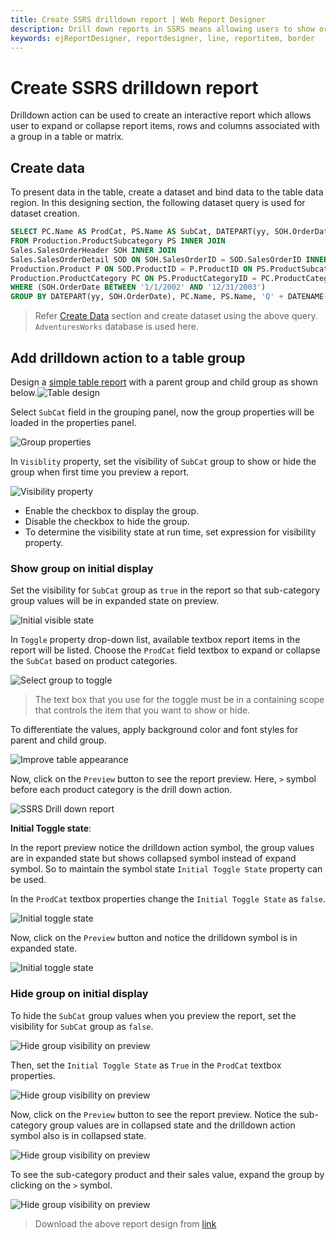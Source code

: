 ```yaml
---
title: Create SSRS drilldown report | Web Report Designer
description: Drill down reports in SSRS means allowing users to show or hide column data by providing expand & collapse symbols on a text box or providing interactivity to user.
keywords: ejReportDesigner, reportdesigner, line, reportitem, border
---
```


# Create SSRS drilldown report

Drilldown action can be used to create an interactive report which allows user to expand or collapse report items, rows and columns associated with a group in a table or matrix.

## Create data

To present data in the table, create a dataset and bind data to the table data region. In this designing section, the following dataset query is used for dataset creation.

```sql
SELECT PC.Name AS ProdCat, PS.Name AS SubCat, DATEPART(yy, SOH.OrderDate) AS OrderYear, 'Q' + DATENAME(qq, SOH.OrderDate) AS OrderQtr,SUM(SOD.UnitPrice * SOD.OrderQty) AS Sales
FROM Production.ProductSubcategory PS INNER JOIN
Sales.SalesOrderHeader SOH INNER JOIN
Sales.SalesOrderDetail SOD ON SOH.SalesOrderID = SOD.SalesOrderID INNER JOIN
Production.Product P ON SOD.ProductID = P.ProductID ON PS.ProductSubcategoryID = P.ProductSubcategoryID INNER JOIN
Production.ProductCategory PC ON PS.ProductCategoryID = PC.ProductCategoryID
WHERE (SOH.OrderDate BETWEEN '1/1/2002' AND '12/31/2003')
GROUP BY DATEPART(yy, SOH.OrderDate), PC.Name, PS.Name, 'Q' + DATENAME(qq, SOH.OrderDate), PS.ProductSubcategoryID
```

> Refer [Create Data](./../../manage-data/dataset/create-an-embedded-dataset/#create-an-embedded-dataset) section and create dataset using the above query. `AdventuresWorks` database is used here.

## Add drilldown action to a table group

Design a [simple table report](./../../report-items/tablix/insert-or-delete-a-row-group-ssrs/#insert-a-row-group) with a parent group and child group as shown below.![Table design](/static/assets/on-premise/images/report-designer/compose-report/create-ssrs-drill-down-report/table-final-design.png)

Select `SubCat` field in the grouping panel, now the group properties will be loaded in the properties panel.

![Group properties](/static/assets/on-premise/images/report-designer/compose-report/create-ssrs-drill-down-report/open-group-properties.png)

In `Visiblity` property, set the visibility of `SubCat` group  to show or hide the group when first time you preview a report.

![Visibility property](/static/assets/on-premise/images/report-designer/compose-report/create-ssrs-drill-down-report/visibility-property.png)

* Enable the checkbox to display the group.
* Disable the checkbox to hide the group.
* To determine the visibility state at run time, set expression for visibility property.

### Show group on initial display

Set the visibility for `SubCat` group as `true` in the report so that sub-category group values will be in expanded state on preview.

![Initial visible state](/static/assets/on-premise/images/report-designer/compose-report/create-ssrs-drill-down-report/initial-visible-state.png)

In `Toggle` property drop-down list, available textbox report items in the report will be listed. Choose the `ProdCat` field textbox to expand or collapse the `SubCat` based on product categories.

![Select group to toggle](/static/assets/on-premise/images/report-designer/compose-report/create-ssrs-drill-down-report/select-group-to-toggle.png)

> The text box that you use for the toggle must be in a containing scope that controls the item that you want to show or hide.

To differentiate the values, apply background color and font styles for parent and child group.

![Improve table appearance](/static/assets/on-premise/images/report-designer/compose-report/create-ssrs-drill-down-report/improve-table-appearance.png)

Now, click on the `Preview` button to see the report preview. Here, `>` symbol before each product category is the drill down action.

![SSRS Drill down report](/static/assets/on-premise/images/report-designer/compose-report/create-ssrs-drill-down-report/preview-for-drill-down-with-group.png)

**Initial Toggle state**:

In the report preview notice the drilldown action symbol, the group values are in expanded state but shows collapsed symbol instead of expand symbol. So to maintain the symbol state `Initial Toggle State` property can be used.

In the `ProdCat` textbox properties change the `Initial Toggle State` as `false`.

![Initial toggle state](/static/assets/on-premise/images/report-designer/compose-report/create-ssrs-drill-down-report/initial-toggle-state.png)

Now, click on the `Preview` button and notice the drilldown symbol is in expanded state.

![Initial toggle state](/static/assets/on-premise/images/report-designer/compose-report/create-ssrs-drill-down-report/drill-down-action-indicator.png)

### Hide group on initial display

To hide the `SubCat` group values when you preview the report, set the visibility for `SubCat` group as `false`.

![Hide group visibility on preview](/static/assets/on-premise/images/report-designer/compose-report/create-ssrs-drill-down-report/disable-initial-visible-state.png)

Then, set the `Initial Toggle State` as `True` in the `ProdCat` textbox properties.

![Hide group visibility on preview](/static/assets/on-premise/images/report-designer/compose-report/create-ssrs-drill-down-report/toggle-drill-down-indicator.png)

Now, click on the `Preview` button to see the report preview. Notice the sub-category group values are in collapsed state and the drilldown action symbol also is in collapsed state.

![Hide group visibility on preview](/static/assets/on-premise/images/report-designer/compose-report/create-ssrs-drill-down-report/preview-for-drill-down-with-group-hidden.png)

To see the sub-category product and their sales value, expand the group by clicking on the `>` symbol.

![Hide group visibility on preview](/static/assets/on-premise/images/report-designer/compose-report/create-ssrs-drill-down-report/preview-for-drill-down-with-single-group.png)

> Download the above report design from [link](https://github.com/boldreports/resources/tree/master/docs/report-designer/compose-report/create-drill-down-report.rdl)